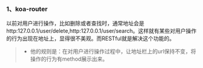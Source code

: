 
### 1、koa-router
以前对用户进行操作，比如删除或者查找时，通常地址会是http:127.0.0.1/user/delete,http:127.0.0.1/user/search。这样就有某些对用户操作的行为出现在地址上，显得很不美观。而RESTful就是解决这个功能的。
>* 他的规则是：在对用户进行操作过程中，让地址栏上的url保持不变，将操作的行为有method展示出来。


